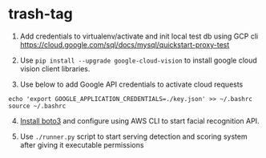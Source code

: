 # trash-tag

1. Add credentials to virtualenv/activate and init local test db using GCP cli
  https://cloud.google.com/sql/docs/mysql/quickstart-proxy-test
  
2. Use ```pip install --upgrade google-cloud-vision``` to install google cloud vision client libraries.

3. Use below to add Google API credentials to activate cloud requests
  ```console
  echo 'export GOOGLE_APPLICATION_CREDENTIALS=./key.json' >> ~/.bashrc
  source ~/.bashrc
  ```

4. [Install boto3](https://boto3.amazonaws.com/v1/documentation/api/latest/guide/quickstart.html#installation) and configure using AWS CLI to start facial recognition API. 
 
4. Use ```./runner.py``` script to start serving detection and scoring system after giving it executable permissions 


